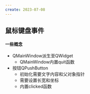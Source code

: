 ```yaml
---
create: 2023-07-08
---
```

## 鼠标键盘事件

#### 一些概念

* QMainWindow派生至QWidget
	* QMainWindow内置quit函数
* 按钮QPushButton
	* 初始化需要文字内容和父对象指针
	* 需要设置长宽和坐标
	* 内置clicked函数

